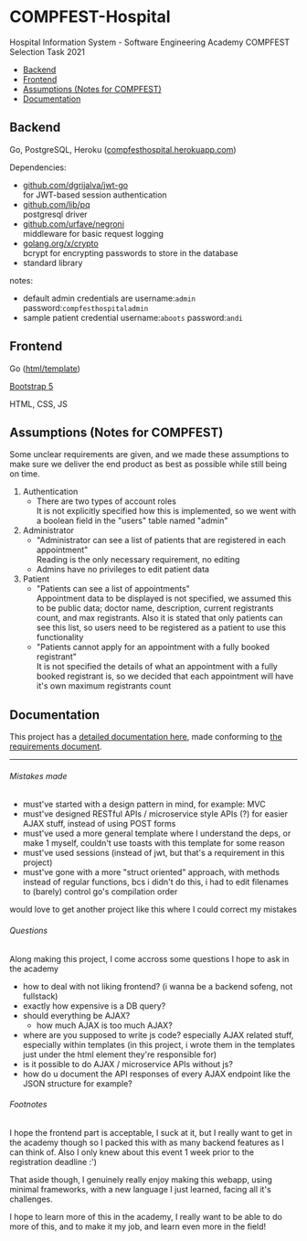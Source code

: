 # COMPFEST-Hospital
Hospital Information System - Software Engineering Academy COMPFEST Selection Task 2021

  - [Backend](#backend)
  - [Frontend](#frontend)
  - [Assumptions (Notes for COMPFEST)](#assumptions-notes-for-compfest)
  - [Documentation](#documentation)

## Backend

Go, PostgreSQL, Heroku ([compfesthospital.herokuapp.com](https://compfesthospital.herokuapp.com/))

Dependencies:
- [github.com/dgrijalva/jwt-go](https://pkg.go.dev/github.com/dgrijalva/jwt-go) \
  for JWT-based session authentication
- [github.com/lib/pq](https://pkg.go.dev/github.com/lib/pq) \
  postgresql driver
- [github.com/urfave/negroni](https://pkg.go.dev/github.com/urfave/negroni) \
  middleware for basic request logging
- [golang.org/x/crypto](https://pkg.go.dev/crypto) \
  bcrypt for encrypting passwords to store in the database
- standard library

notes:
- default admin credentials are username:`admin` password:`compfesthospitaladmin`
- sample patient credential username:`aboots` password:`andi`

## Frontend

Go ([html/template](https://pkg.go.dev/html/template))

[Bootstrap 5](https://getbootstrap.com/)

HTML, CSS, JS

## Assumptions (Notes for COMPFEST)

Some unclear requirements are given, and we made these assumptions to make sure we deliver the end product as best as possible while still being on time.

1. Authentication
   - There are two types of account roles \
     It is not explicitly specified how this is implemented, so we went with a boolean field in the "users" table named "admin"
2. Administrator
   - "Administrator can see a list of patients that are registered in each appointment" \
     Reading is the only necessary requirement, no editing
   - Admins have no privileges to edit patient data
3. Patient
   - "Patients can see a list of appointments" \
     Appointment data to be displayed is not specified, we assumed this to be public data; doctor name, description, current registrants count, and max registrants. Also it is stated that only patients can see this list, so users need to be registered as a patient to use this functionality
   - "Patients cannot apply for an appointment with a fully booked registrant" \
     It is not specified the details of what an appointment with a fully booked registrant is, so we decided that each appointment will have it's own maximum registrants count

## Documentation

This project has a [detailed documentation here](docs/spec.md), made conforming to [the requirements document](docs/requirements.pdf).

___

###### Mistakes made

- must've started with a design pattern in mind, for example: MVC
- must've designed RESTful APIs / microservice style APIs (?) for easier AJAX stuff, instead of using POST forms
- must've used a more general template where I understand the deps, or make 1 myself, couldn't use toasts with this template for some reason
- must've used sessions (instead of jwt, but that's a requirement in this project)
- must've gone with a more "struct oriented" approach, with methods instead of regular functions, bcs i didn't do this, i had to edit filenames to (barely) control go's compilation order

would love to get another project like this where I could correct my mistakes

###### Questions

Along making this project, I come accross some questions I hope to ask in the academy

- how to deal with not liking frontend? (i wanna be a backend sofeng, not fullstack)
- exactly how expensive is a DB query?
- should everything be AJAX?
  - how much AJAX is too much AJAX?
- where are you supposed to write js code? especially AJAX related stuff, especially within templates (in this project, i wrote them in the templates just under the html element they're responsible for)
- is it possible to do AJAX / microservice APIs without js?
- how do u document the API responses of every AJAX endpoint like the JSON structure for example?

###### Footnotes

I hope the frontend part is acceptable, I suck at it, but I really want to get in the academy though so I packed this with as many backend features as I can think of. Also I only knew about this event 1 week prior to the registration deadline :')

That aside though, I genuinely really enjoy making this webapp, using minimal frameworks, with a new language I just learned, facing all it's challenges.

I hope to learn more of this in the academy, I really want to be able to do more of this, and to make it my job, and learn even more in the field!
